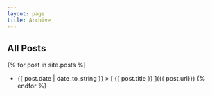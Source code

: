 ```yaml
---
layout: page
title: Archive
---
```


## All Posts

{% for post in site.posts %}
 * {{ post.date | date_to_string }} &raquo; [ {{ post.title }} ]({{ post.url}})
{% endfor %}
